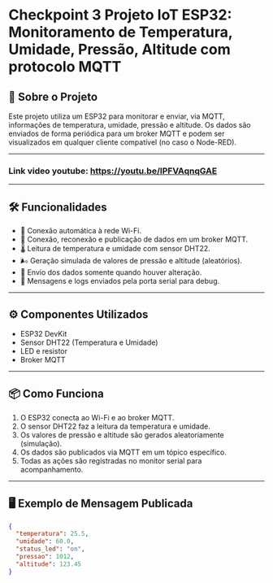 # Checkpoint 3 Projeto IoT ESP32: Monitoramento de Temperatura, Umidade, Pressão, Altitude com protocolo MQTT

## 🚀 Sobre o Projeto

Este projeto utiliza um ESP32 para monitorar e enviar, via MQTT, informações de temperatura, umidade, pressão e altitude. Os dados são enviados de forma periódica para um broker MQTT e podem ser visualizados em qualquer cliente compatível (no caso o Node-RED).

---
### Link video youtube: https://youtu.be/lPFVAqnqGAE

---

## 🛠️ Funcionalidades

- 📡 Conexão automática à rede Wi-Fi.
- 🔄 Conexão, reconexão e publicação de dados em um broker MQTT.
- 🌡️ Leitura de temperatura e umidade com sensor DHT22.
- 🌬️ Geração simulada de valores de pressão e altitude (aleatórios).
- 🔔 Envio dos dados somente quando houver alteração.
- 📝 Mensagens e logs enviados pela porta serial para debug.

---

## ⚙️ Componentes Utilizados

- ESP32 DevKit
- Sensor DHT22 (Temperatura e Umidade)
- LED e resistor
- Broker MQTT

---

## 📦 Como Funciona

1. O ESP32 conecta ao Wi-Fi e ao broker MQTT.
2. O sensor DHT22 faz a leitura da temperatura e umidade.
3. Os valores de pressão e altitude são gerados aleatoriamente (simulação).
4. Os dados são publicados via MQTT em um tópico específico.
5. Todas as ações são registradas no monitor serial para acompanhamento.

---

## 🖥️ Exemplo de Mensagem Publicada

```json
{
  "temperatura": 25.5,
  "umidade": 60.0,
  "status_led": "on",
  "pressao": 1012,
  "altitude": 123.45
}
```
